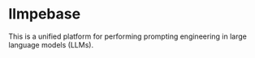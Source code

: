 # llmpebase
This is a unified platform for performing prompting engineering in large language models (LLMs).
